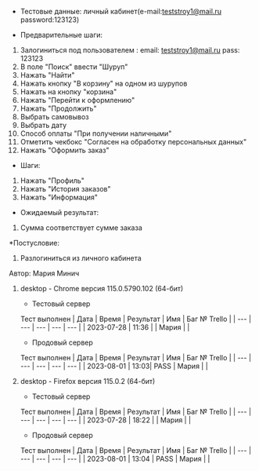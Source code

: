 * Тестовые данные:
личный кабинет(e-mail:teststroy1@mail.ru password:123123)

* Предварительные шаги:
1. Залогиниться под пользователем : 
email: teststroy1@mail.ru
pass: 123123
2. В поле "Поиск" ввести "Шуруп"
3. Нажать "Найти"
4. Нажать кнопку "В корзину" на одном из шурупов
5. Нажать на кнопку "корзина"
6. Нажать "Перейти к оформлению"
7. Нажать "Продолжить"
8. Выбрать самовывоз
9. Выбрать дату
10. Способ оплаты "При получении наличными"
11. Отметить чекбокс "Согласен на обработку персональных данных"
12. Нажать "Оформить заказ"


* Шаги:
1. Нажать "Профиль"
2. Нажать "История заказов"
3. Нажать "Информация"

* Ожидаемый результат:
1. Сумма соответствует сумме заказа

*Постусловие:
1. Разлогиниться из личного кабинета


Автор: Мария Минич

1) desktop - Chrome версия 115.0.5790.102 (64-бит)

	* Тестовый сервер 

	Тест выполнен
	| Дата | Время | Результат | Имя | Баг № Trello |
	| --- | --- | --- | --- | --- |
	| 2023-07-28 | 11:36 |  | Мария |  | 

	* Продовый сервер 

	Тест выполнен
	| Дата | Время | Результат | Имя | Баг № Trello |
	| --- | --- | --- | --- | --- |
	| 2023-08-01 | 13:03| PASS | Мария |  | 

2) desktop - Firefox версия 115.0.2 (64-бит)

	* Тестовый сервер 

	Тест выполнен
	| Дата | Время | Результат | Имя | Баг № Trello |
	| --- | --- | --- | --- | --- |
	| 2023-07-28 | 18:22 | | Мария |  | 

	* Продовый сервер 

	Тест выполнен
	| Дата | Время | Результат | Имя | Баг № Trello |
	| --- | --- | --- | --- | --- |
	| 2023-08-01 | 13:04 | PASS | Мария |  | 


